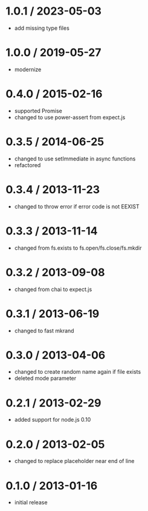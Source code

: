 # 1.0.1 / 2023-05-03

- add missing type files

# 1.0.0 / 2019-05-27

- modernize

# 0.4.0 / 2015-02-16

- supported Promise
- changed to use power-assert from expect.js

# 0.3.5 / 2014-06-25

- changed to use setImmediate in async functions
- refactored

# 0.3.4 / 2013-11-23

- changed to throw error if error code is not EEXIST

# 0.3.3 / 2013-11-14

- changed from fs.exists to fs.open/fs.close/fs.mkdir

# 0.3.2 / 2013-09-08

- changed from chai to expect.js

# 0.3.1 / 2013-06-19

- changed to fast mkrand

# 0.3.0 / 2013-04-06

- changed to create random name again if file exists
- deleted mode parameter

# 0.2.1 / 2013-02-29

- added support for node.js 0.10

# 0.2.0 / 2013-02-05

- changed to replace placeholder near end of line

# 0.1.0 / 2013-01-16

- initial release
